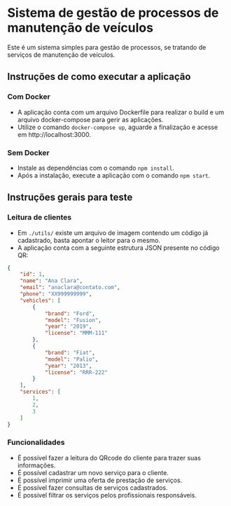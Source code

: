# Sistema de gestão de processos de manutenção de veículos

Este é um sistema simples para gestão de processos, se tratando de serviços de manutenção de veículos.

## Instruções de como executar a aplicação

### Com Docker
- A aplicação conta com um arquivo Dockerfile para realizar o build e um arquivo docker-compose para gerir as aplicações.
- Utilize o comando `docker-compose up`, aguarde a finalização e acesse em http://localhost:3000.

### Sem Docker
- Instale as dependências com o comando `npm install`.
- Após a instalação, execute a aplicação com o comando `npm start`.

## Instruções gerais para teste

### Leitura de clientes
- Em `./utils/` existe um arquivo de imagem contendo um código já cadastrado, basta apontar o leitor para o mesmo.
- A aplicação conta com a seguinte estrutura JSON presente no código QR:
```json
{
    "id": 1,
    "name": "Ana Clara",
    "email": "anaclara@contato.com",
    "phone": "XX999999999",
    "vehicles": [
        {
            "brand": "Ford",
            "model": "Fusion",
            "year": "2019",
            "license": "MMM-111"
        },
        {
            "brand": "Fiat",
            "model": "Palio",
            "year": "2013",
            "license": "RRR-222"
        }
    ],
    "services": [
        1,
        2,
        3
    ]
}
```

### Funcionalidades
- É possível fazer a leitura do QRcode do cliente para trazer suas informações.
- É possível cadastrar um novo serviço para o cliente.
- É possível imprimir uma oferta de prestação de serviços.
- É possível fazer consultas de serviços cadastrados.
- É possível filtrar os serviços pelos profissionais responsáveis.